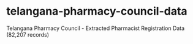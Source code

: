 # telangana-pharmacy-council-data
Telangana Pharmacy Council - Extracted Pharmacist Registration Data (82,207 records)
